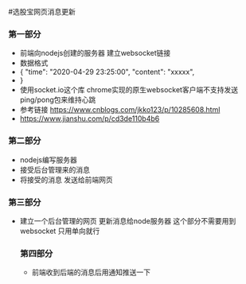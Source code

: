 #选股宝网页消息更新

### 第一部分
+ 前端向nodejs创建的服务器 建立websocket链接
+ 数据格式 
+ {
    "time": "2020-04-29 23:25:00",
    "content": "xxxxx",
+ }
+ 使用socket.io这个库 chrome实现的原生websocket客户端不支持发送ping/pong包来维持心跳
+ 参考链接 https://www.cnblogs.com/jkko123/p/10285608.html
+ https://www.jianshu.com/p/cd3de110b4b6


### 第二部分
+ nodejs编写服务器
+ 接受后台管理来的消息
+ 将接受的消息 发送给前端网页

### 第三部分
+ 建立一个后台管理的网页 更新消息给node服务器 这个部分不需要用到websocket 只用单向就行
  
  ### 第四部分
  + 前端收到后端的消息后用通知推送一下